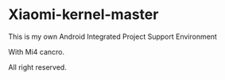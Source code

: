 # Xiaomi-kernel-master

This is my own Android Integrated Project Support Environment

With Mi4 cancro.

All right reserved.

